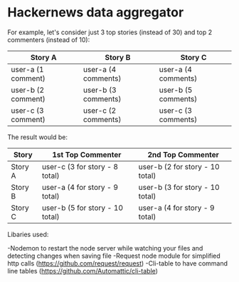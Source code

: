 # Hackernews data aggregator

For example, let's consider just 3 top stories (instead of 30) and top 2 commenters (instead of 10):

| Story A            | Story B             | Story C             |
|--------------------|---------------------|---------------------|
| user-a (1 comment) | user-a (4 comments) | user-a (4 comments) |
| user-b (2 comment) | user-b (3 comments) | user-b (5 comments) |
| user-c (3 comment) | user-c (2 comments) | user-c (3 comments) |

The result would be:

| Story   | 1st Top Commenter               | 2nd Top Commenter               |
|---------|---------------------------------|---------------------------------|
| Story A | user-c (3 for story - 8 total)  | user-b (2 for story - 10 total) |
| Story B | user-a (4 for story - 9 total)  | user-b (3 for story - 10 total) |
| Story C | user-b (5 for story - 10 total) | user-a (4 for story - 9 total)  |

Libaries used:

-Nodemon to restart the node server while watching your files and detecting changes when saving file
-Request node module for simplified http calls (https://github.com/request/request)
-Cli-table to have command line tables (https://github.com/Automattic/cli-table)

